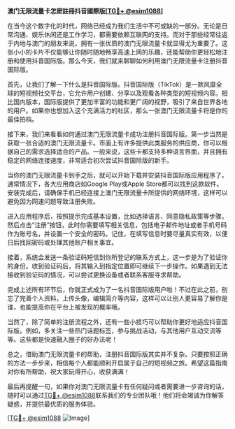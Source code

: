**澳门无限流量卡怎麽註冊抖音國際版[[TG💪+ @esim1088](https://t.me/s/esim1088)]**

在当今这个数字化的时代，网络已经成为我们生活中不可或缺的一部分。无论是日常沟通、娱乐休闲还是工作学习，都需要依赖互联网的支持。而对于那些经常往返于内地与澳门的朋友来说，拥有一张优质的澳门无限流量卡就显得尤为重要了。这张小小的卡片不仅能够让你随时随地畅享高速上网的乐趣，还能帮助你更轻松地注册和使用抖音国际版。那么今天，我们就来聊聊如何利用澳门无限流量卡注册抖音国际版。

首先，让我们了解一下什么是抖音国际版。抖音国际版（TikTok）是一款风靡全球的短视频社交平台，它允许用户创建、分享以及观看各种类型的短视频内容。相比国内版本，国际版提供了更加丰富的功能和更广阔的视野，吸引了来自世界各地的用户。如果你也想加入这个充满活力的社区，那么一张澳门无限流量卡将是你的最佳拍档。

接下来，我们来看看如何通过澳门无限流量卡成功注册抖音国际版。第一步当然是获取一张合适的澳门无限流量卡。市面上有许多提供此类服务的供应商，你可以根据自己的需求选择适合的产品。一般来说，这些卡都支持多种语言界面，并且拥有稳定的网络连接速度，非常适合初次尝试抖音国际版的新手。

当你的澳门无限流量卡到手之后，就可以开始下载并安装抖音国际版应用程序了。通常情况下，各大应用商店如Google Play或Apple Store都可以找到这款软件。安装完成后，请确保手机已经连接上澳门无限流量卡所提供的网络环境，这样可以避免因为网速问题导致注册失败。

进入应用程序后，按照提示完成基本设置，比如选择语言、同意隐私政策等步骤。然后点击“注册”按钮，此时你需要填写相关信息，包括电子邮件地址或者手机号码作为账号名，并设置一个安全的密码。记住，在填写信息时要尽量真实有效，以便日后找回密码或处理其他账户相关事宜。

接着，系统会发送一条验证码短信到你所登记的联系方式上，这一步是为了验证你的身份。收到验证码后，将其输入到指定位置即可继续下一步操作。如果遇到无法接收到验证码的情况，可以尝试更换设备或者联系客服寻求帮助。

完成上述所有环节后，你就正式成为了一名抖音国际版用户啦！不过在此之前，别忘了完善个人资料，上传头像，编辑简介等内容，这样可以让别人更容易了解你是谁，也能提高你在平台上被发现的概率哦。

当然了，除了简单的注册流程之外，还有一些小技巧可以帮助你更好地适应抖音国际版。例如，多关注一些热门话题标签，参与挑战活动，与其他用户互动交流等等。这些都是快速融入圈子的好办法呢！

总之，借助澳门无限流量卡的帮助，注册抖音国际版其实并不复杂。只要按照正确的方法一步步来，相信每个人都能顺利开启属于自己的短视频之旅。希望这篇指南对你有所帮助，祝大家玩得开心，收获满满！

最后再提醒一句，如果你对澳门无限流量卡有任何疑问或者需要进一步咨询的话，随时可以通过[TG💪+ @esim1088](https://t.me/s/esim1088)联系我们的专业团队哦！他们将会竭诚为你解答疑惑，并提供最优质的服务体验。

[[TG💪+ @esim1088](https://t.me/s/esim1088) ![Image](https://i.postimg.cc/4NQfJmqS/Snipaste-2025-05-13-00-14-12.png)]